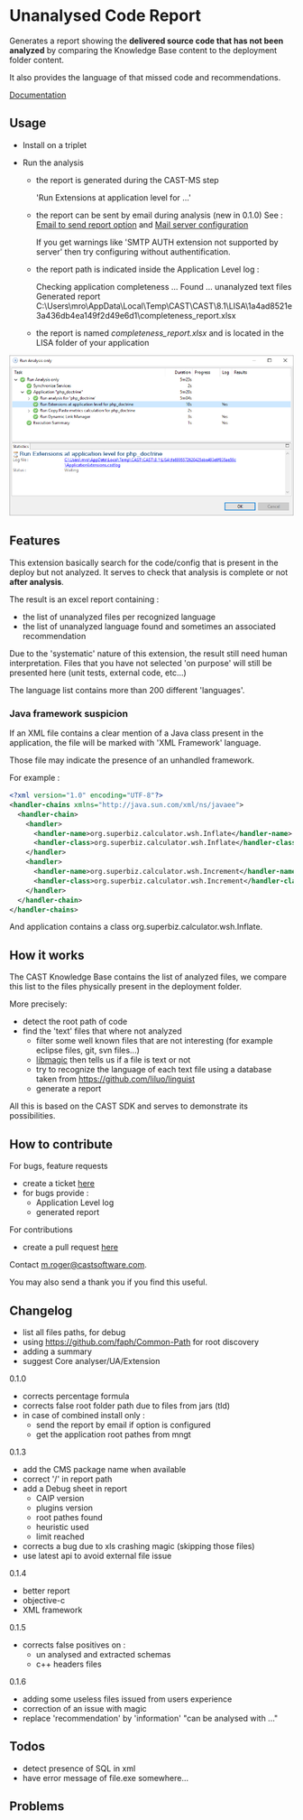 # Unanalysed Code Report

Generates a report showing the **delivered source code that has not been analyzed** by 
comparing the Knowledge Base content to the deployment folder content. 

It also provides the language of that missed code and recommendations.

[Documentation](https://github.com/CAST-Extend/com.castsoftware.uc.checkanalysiscompleteness)

## Usage

- Install on a triplet
- Run the analysis
  
  - the report is generated during the CAST-MS step 
    
    'Run Extensions at application level for ...'

  - the report can be sent by email during analysis (new in 0.1.0)
    See : [Email to send report option](http://doc.castsoftware.com/display/DOC80/CMS+-+Notes+tab) 
    and [Mail server configuration](http://doc.castsoftware.com/display/DOC80/CMS+-+Preferences+-+Mail)
    
    If you get warnings like 'SMTP AUTH extension not supported by server' then try configuring without authentification.

  - the report path is indicated inside the Application Level log :
    
    Checking application completeness
    ...
    Found ... unanalyzed text files
    Generated report C:\Users\mro\AppData\Local\Temp\CAST\CAST\8.1\LISA\1a4ad8521e3a436db4ea149f2d49e6d1\completeness_report.xlsx
    
  - the report is named  *completeness_report.xlsx* and is located in the LISA folder of your application
  
![The log file containing the path](/report.png)


## Features

This extension basically search for the code/config that is present in the deploy but not analyzed.
It serves to check that analysis is complete or not **after analysis**. 

The result is an excel report containing :
- the list of unanalyzed files per recognized language
- the list of unanalyzed language found and sometimes an associated recommendation

Due to the 'systematic' nature of this extension, the result still need human interpretation. 
Files that you have not selected 'on purpose' will still be presented here (unit tests, external code, etc...) 

The language list contains more than 200 different 'languages'.
 
### Java framework suspicion

If an XML file contains a clear mention of a Java class present in the application, the file will be marked with 'XML Framework' language.

Those file may indicate the presence of an unhandled framework.

For example :

```xml
<?xml version="1.0" encoding="UTF-8"?>
<handler-chains xmlns="http://java.sun.com/xml/ns/javaee">
  <handler-chain>
    <handler>
      <handler-name>org.superbiz.calculator.wsh.Inflate</handler-name>
      <handler-class>org.superbiz.calculator.wsh.Inflate</handler-class>
    </handler>
    <handler>
      <handler-name>org.superbiz.calculator.wsh.Increment</handler-name>
      <handler-class>org.superbiz.calculator.wsh.Increment</handler-class>
    </handler>
  </handler-chain>
</handler-chains>
```

And application contains a class org.superbiz.calculator.wsh.Inflate.


## How it works

The CAST Knowledge Base contains the list of analyzed files, we compare this list to the files physically present in the deployment folder.

More precisely:

- detect the root path of code
- find the 'text' files that where not analyzed
  - filter some well known files that are not interesting (for example eclipse files, git, svn files...)
  - [libmagic](https://en.wikipedia.org/wiki/File_(command)) then tells us if a file is text or not
  - try to recognize the language of each text file using a database taken from https://github.com/liluo/linguist
  - generate a report 

All this is based on the CAST SDK and serves to demonstrate its possibilities.

## How to contribute

For bugs, feature requests 
- create a ticket [here](https://github.com/CAST-Extend/com.castsoftware.uc.checkanalysiscompleteness/issues) 
- for bugs provide :
  - Application Level log
  - generated report 

For contributions 
- create a pull request [here](https://github.com/CAST-Extend/com.castsoftware.uc.checkanalysiscompleteness/pulls) 

Contact m.roger@castsoftware.com.

You may also send a thank you if you find this useful.

## Changelog

- list all files paths, for debug  
- using https://github.com/faph/Common-Path for root discovery 
- adding a summary
- suggest Core analyser/UA/Extension

0.1.0
- corrects percentage formula
- corrects false root folder path due to files from jars (tld)
- in case of combined install only :
  - send the report by email if option is configured
  - get the application root pathes from mngt   

0.1.3

- add the CMS package name when available
- correct '/' in report path
- add a Debug sheet in report
    - CAIP version
    - plugins version
    - root pathes found
    - heuristic used
    - limit reached 
- corrects a bug due to xls crashing magic (skipping those files)
- use latest api to avoid external file issue 

0.1.4

- better report
- objective-c
- XML framework

0.1.5

- corrects false positives on :
  - un analysed and extracted schemas
  - c++ headers files

0.1.6

- adding some useless files issued from users experience
- correction of an issue with magic
- replace 'recommendation' by 'information' "can be analysed with ..."

## Todos


- detect presence of SQL in xml
- have error message of file.exe somewhere...


## Problems

  
  